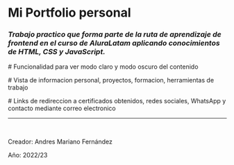 <h1> Mi Portfolio personal </h1>

<h3><em> Trabajo practico que forma parte de la ruta de aprendizaje de frontend en el curso de AluraLatam
aplicando conocimientos de HTML, CSS y JavaScript.</em></h3>

<p># Funcionalidad para ver modo claro y modo oscuro del contenido</p>

<p># Vista de informacion personal, proyectos, formacion, herramientas de trabajo</p>

<p># Links de redireccion a certificados obtenidos, redes sociales, WhatsApp y contacto mediante correo electronico</p>

<hr/>

<br/>
<p>Creador: Andres Mariano Fernández</p>
<p>Año: 2022/23 </p>
